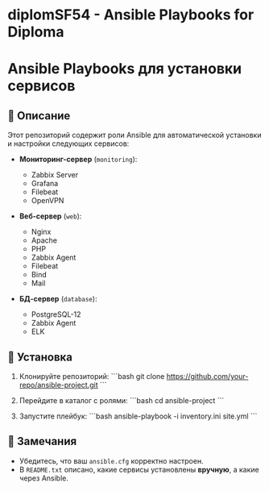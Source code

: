 # diplomSF54 - Ansible Playbooks for Diploma

# Ansible Playbooks для установки сервисов

## 📌 Описание
Этот репозиторий содержит роли Ansible для автоматической установки и настройки следующих сервисов:

- **Мониторинг-сервер** (`monitoring`):
  - Zabbix Server
  - Grafana
  - Filebeat
  - OpenVPN

- **Веб-сервер** (`web`):
  - Nginx
  - Apache
  - PHP
  - Zabbix Agent
  - Filebeat
  - Bind
  - Mail

- **БД-сервер** (`database`):
  - PostgreSQL-12
  - Zabbix Agent
  - ELK

## 📌 Установка
1. Клонируйте репозиторий:
   \`\`\`bash
   git clone https://github.com/your-repo/ansible-project.git
   \`\`\`

2. Перейдите в каталог с ролями:
   \`\`\`bash
   cd ansible-project
   \`\`\`

3. Запустите плейбук:
   \`\`\`bash
   ansible-playbook -i inventory.ini site.yml
   \`\`\`

## 📌 Замечания
- Убедитесь, что ваш `ansible.cfg` корректно настроен.
- В `README.txt` описано, какие сервисы установлены **вручную**, а какие через Ansible.

